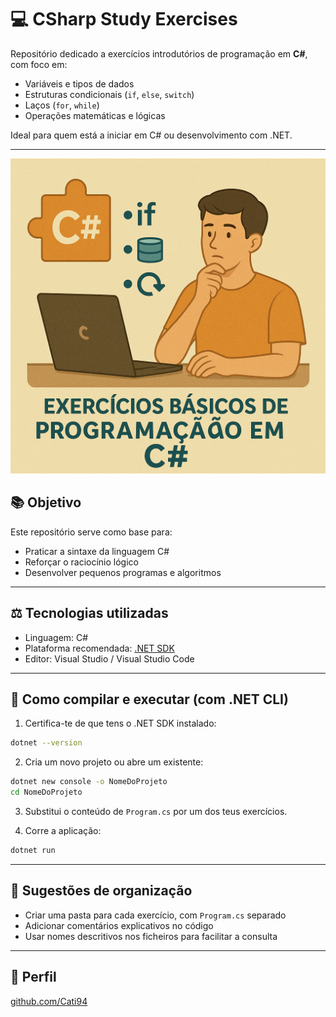 # 💻 CSharp Study Exercises

Repositório dedicado a exercícios introdutórios de programação em **C#**, com foco em:

* Variáveis e tipos de dados
* Estruturas condicionais (`if`, `else`, `switch`)
* Laços (`for`, `while`)
* Operações matemáticas e lógicas

Ideal para quem está a iniciar em C# ou desenvolvimento com .NET.

---

![Ilustração](https://github.com/Cati94/CSharpStudyExercises/blob/main/c%23.png)

## 📚 Objetivo

Este repositório serve como base para:

* Praticar a sintaxe da linguagem C#
* Reforçar o raciocínio lógico
* Desenvolver pequenos programas e algoritmos

---

## ⚖️ Tecnologias utilizadas

* Linguagem: C#
* Plataforma recomendada: [.NET SDK](https://dotnet.microsoft.com)
* Editor: Visual Studio / Visual Studio Code

---

## 🚀 Como compilar e executar (com .NET CLI)

1. Certifica-te de que tens o .NET SDK instalado:

```bash
dotnet --version
```

2. Cria um novo projeto ou abre um existente:

```bash
dotnet new console -o NomeDoProjeto
cd NomeDoProjeto
```

3. Substitui o conteúdo de `Program.cs` por um dos teus exercícios.

4. Corre a aplicação:

```bash
dotnet run
```

---

## 🔹 Sugestões de organização

* Criar uma pasta para cada exercício, com `Program.cs` separado
* Adicionar comentários explicativos no código
* Usar nomes descritivos nos ficheiros para facilitar a consulta

---

## 🔗 Perfil

[github.com/Cati94](https://github.com/Cati94)
